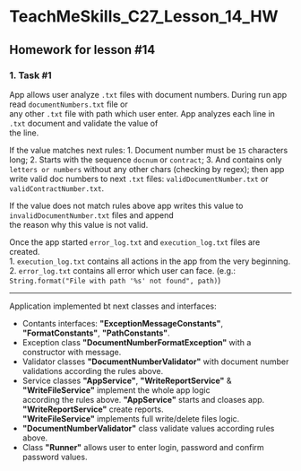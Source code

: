 # TeachMeSkills_C27_Lesson_14_HW
## Homework for lesson #14

### 1. **Task #1**

App allows user analyze `.txt` files with document numbers. During run app read `documentNumbers.txt` file or   
any other `.txt` file with path which user enter. App analyzes each line in `.txt` document and validate the value of  
the line. 

If the value matches next rules:
    1. Document number must be `15` characters long;
    2. Starts with the sequence `docnum` or `contract`;
    3. And contains only `letters or numbers` without any other chars (checking by regex);
then app write valid doc numbers to next `.txt` files: `validDocumentNumber.txt` or `validContractNumber.txt`.

If the value does not match rules above app writes this value to `invalidDocumentNumber.txt` files and append  
the reason why this value is not valid.

Once the app started `error_log.txt` and `execution_log.txt` files are created.  
    1. `execution_log.txt` contains all actions in the app from the very beginning.  
    2. `error_log.txt` contains all error which user can face. (e.g.: `String.format("File with path '%s' not found", path)`)

---

Application implemented bt next classes and interfaces:
- Contants interfaces: **"ExceptionMessageConstants"**, **"FormatConstants"**, **"PathConstants"**.
- Exception class **"DocumentNumberFormatException"** with a constructor with message.
- Validator classes **"DocumentNumberValidator"** with document number validations according the rules above.
- Service classes **"AppService"**, **"WriteReportService"** & **"WriteFileService"** implement the whole app logic  
according the rules above. **"AppService"** starts and cloases app. **"WriteReportService"** create reports.  
**"WriteFileService"** implements full write/delete files logic.
- **"DocumentNumberValidator"** class validate values according rules above.
- Class **"Runner"** allows user to enter login, password and confirm password values.
